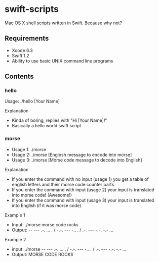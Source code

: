 # swift-scripts

Mac OS X shell scripts written in Swift. Because why not?

## Requirements

* Xcode 6.3
* Swift 1.2
* Ability to use basic UNIX command line programs

## Contents

### hello

Usage: ./hello [Your Name]

Explanation 
* Kinda of boring, replies with "Hi [Your Name]!"
* Basically a hello world swift script

### morse

* Usage 1: ./morse
* Usage 2: ./morse [Englosh message to encode into morse]
* Usage 3: ./morse [Morse code message to decode into English]

Explanation
* If you enter the command with no input (usage 1) you get a table of english letters and their morse code counter parts
* If you enter the command with input (usage 2) your input is translated into morse code! (Awesome!)
* If you enter the command with input (usage 3) your input is translated into English (if it was morse code)

Example 1
* Input: ./morse morse code rocks
* Output: -- --- .-. ... . / -.-. --- -.. . / .-. --- -.-. -.- ...

Example 2
* input: ./morse -- --- .-. ... . / -.-. --- -.. . / .-. --- -.-. -.- ...
* Output: MORSE CODE ROCKS
